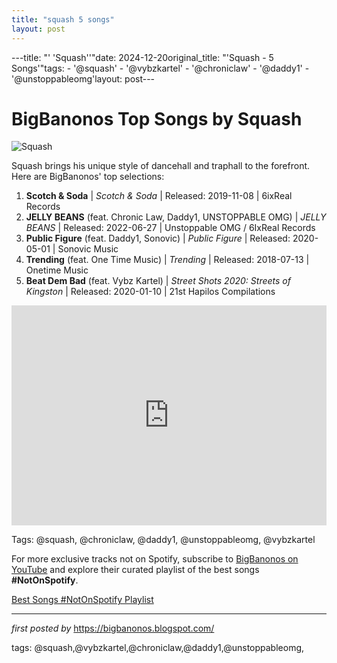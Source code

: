 ```yaml
---
title: "squash 5 songs"
layout: post
---
```

---title: "' 'Squash''"date: 2024-12-20original_title: "'Squash - 5 Songs'"tags:  - '@squash'  - '@vybzkartel'  - '@chroniclaw'  - '@daddy1'  - '@unstoppableomg'layout: post---<h1>BigBanonos Top Songs by Squash</h1><img src="https://yardhype.com/wp-content/uploads/2019/03/squash-1.jpg" alt="Squash"> <p>Squash brings his unique style of dancehall and traphall to the forefront. Here are BigBanonos' top selections:</p> <ol> <li><strong>Scotch & Soda</strong> | <em>Scotch & Soda</em> | Released: 2019-11-08 | 6ixReal Records</li> <li><strong>JELLY BEANS</strong> (feat. Chronic Law, Daddy1, UNSTOPPABLE OMG) | <em>JELLY BEANS</em> | Released: 2022-06-27 | Unstoppable OMG / 6IxReal Records</li> <li><strong>Public Figure</strong> (feat. Daddy1, Sonovic) | <em>Public Figure</em> | Released: 2020-05-01 | Sonovic Music</li> <li><strong>Trending</strong> (feat. One Time Music) | <em>Trending</em> | Released: 2018-07-13 | Onetime Music</li> <li><strong>Beat Dem Bad</strong> (feat. Vybz Kartel) | <em>Street Shots 2020: Streets of Kingston</em> | Released: 2020-01-10 | 21st Hapilos Compilations</li></ol> <div> <iframe src="https://open.spotify.com/embed/playlist/1AeqZtRHkw0Jrj9ltqQG5E?utm_source=generator" width="100%" height="352" frameborder="0" allow="autoplay; clipboard-write; encrypted-media; fullscreen; picture-in-picture" loading="lazy"></iframe></div><p>Tags: @squash, @chroniclaw, @daddy1, @unstoppableomg, @vybzkartel</p><!--Subscribe and Playlist Links--><div>    <p>For more exclusive tracks not on Spotify, subscribe to <a href="https://www.youtube.com/@BigBanonos" target="_blank">BigBanonos on YouTube</a> and explore their curated playlist of the best songs <strong>#NotOnSpotify</strong>.</p>    <p><a href="https://www.youtube.com/playlist?list=PLtuNtuTatqI0kFahUCbtbfenC_ET5O_tr" target="_blank">Best Songs #NotOnSpotify Playlist<br /></a></p></div><hr /><p><em>first posted by</em> <a href="https://bigbanonos.blogspot.com/" rel="noopener" target="_new">https://bigbanonos.blogspot.com/</a></p><p>tags: @squash,@vybzkartel,@chroniclaw,@daddy1,@unstoppableomg,</p>